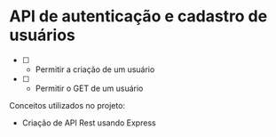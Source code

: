 # API de autenticação e cadastro de usuários

- [ ] - Permitir a criação de um usuário
- [ ] - Permitir o GET de um usuário

Conceitos utilizados no projeto:

- Criação de API Rest usando Express
